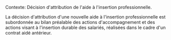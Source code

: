 Contexte: Décision d'attribution de l'aide à l'insertion professionnelle.

La décision d'attribution d'une nouvelle aide à l'insertion professionnelle est subordonnée au bilan préalable des actions d'accompagnement et des actions visant à l'insertion durable des salariés, réalisées dans le cadre d'un contrat aidé antérieur.